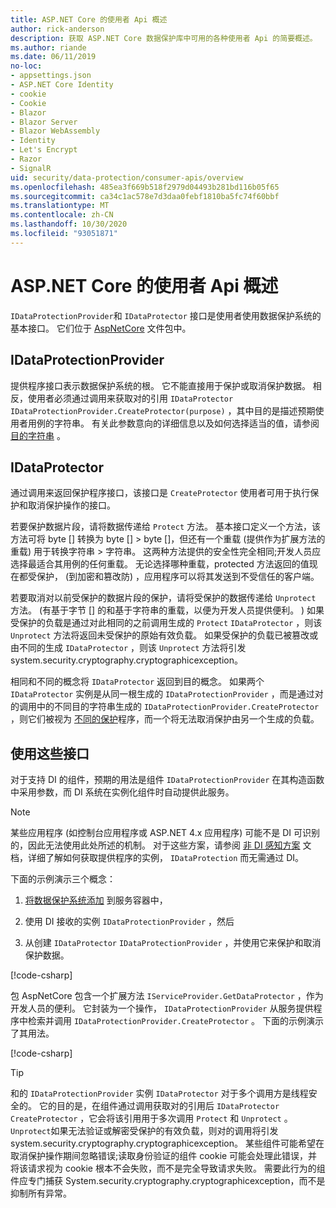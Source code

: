 ```yaml
---
title: ASP.NET Core 的使用者 Api 概述
author: rick-anderson
description: 获取 ASP.NET Core 数据保护库中可用的各种使用者 Api 的简要概述。
ms.author: riande
ms.date: 06/11/2019
no-loc:
- appsettings.json
- ASP.NET Core Identity
- cookie
- Cookie
- Blazor
- Blazor Server
- Blazor WebAssembly
- Identity
- Let's Encrypt
- Razor
- SignalR
uid: security/data-protection/consumer-apis/overview
ms.openlocfilehash: 485ea3f669b518f2979d04493b281bd116b05f65
ms.sourcegitcommit: ca34c1ac578e7d3daa0febf1810ba5fc74f60bbf
ms.translationtype: MT
ms.contentlocale: zh-CN
ms.lasthandoff: 10/30/2020
ms.locfileid: "93051871"
---
```

# <a name="consumer-apis-overview-for-aspnet-core"></a>ASP.NET Core 的使用者 Api 概述

`IDataProtectionProvider`和 `IDataProtector` 接口是使用者使用数据保护系统的基本接口。 它们位于 [AspNetCore](https://www.nuget.org/packages/Microsoft.AspNetCore.DataProtection.Abstractions/) 文件包中。

## <a name="idataprotectionprovider"></a>IDataProtectionProvider

提供程序接口表示数据保护系统的根。 它不能直接用于保护或取消保护数据。 相反，使用者必须通过调用来获取对的引用 `IDataProtector` `IDataProtectionProvider.CreateProtector(purpose)` ，其中目的是描述预期使用者用例的字符串。 有关此参数意向的详细信息以及如何选择适当的值，请参阅 [目的字符串](xref:security/data-protection/consumer-apis/purpose-strings) 。

## <a name="idataprotector"></a>IDataProtector

通过调用来返回保护程序接口，该接口是 `CreateProtector` 使用者可用于执行保护和取消保护操作的接口。

若要保护数据片段，请将数据传递给 `Protect` 方法。 基本接口定义一个方法，该方法可将 byte [] 转换为 byte [] > byte []，但还有一个重载 (提供作为扩展方法的重载) 用于转换字符串 > 字符串。 这两种方法提供的安全性完全相同;开发人员应选择最适合其用例的任何重载。 无论选择哪种重载，protected 方法返回的值现在都受保护， (到加密和篡改防) ，应用程序可以将其发送到不受信任的客户端。

若要取消对以前受保护的数据片段的保护，请将受保护的数据传递给 `Unprotect` 方法。  (有基于字节 [] 的和基于字符串的重载，以便为开发人员提供便利。 ) 如果受保护的负载是通过对此相同的之前调用生成的 `Protect` `IDataProtector` ，则该 `Unprotect` 方法将返回未受保护的原始有效负载。 如果受保护的负载已被篡改或由不同的生成 `IDataProtector` ，则该 `Unprotect` 方法将引发 system.security.cryptography.cryptographicexception。

相同和不同的概念将 `IDataProtector` 返回到目的概念。 如果两个 `IDataProtector` 实例是从同一根生成的 `IDataProtectionProvider` ，而是通过对的调用中的不同目的字符串生成的 `IDataProtectionProvider.CreateProtector` ，则它们被视为 [不同的保护](xref:security/data-protection/consumer-apis/purpose-strings)程序，而一个将无法取消保护由另一个生成的负载。

## <a name="consuming-these-interfaces"></a>使用这些接口

对于支持 DI 的组件，预期的用法是组件 `IDataProtectionProvider` 在其构造函数中采用参数，而 DI 系统在实例化组件时自动提供此服务。

> [!NOTE]
> 某些应用程序 (如控制台应用程序或 ASP.NET 4.x 应用程序) 可能不是 DI 可识别的，因此无法使用此处所述的机制。 对于这些方案，请参阅 [非 DI 感知方案](xref:security/data-protection/configuration/non-di-scenarios) 文档，详细了解如何获取提供程序的实例， `IDataProtection` 而无需通过 DI。

下面的示例演示三个概念：

1. [将数据保护系统添加](xref:security/data-protection/configuration/overview) 到服务容器中，

2. 使用 DI 接收的实例 `IDataProtectionProvider` ，然后

3. 从创建 `IDataProtector` `IDataProtectionProvider` ，并使用它来保护和取消保护数据。

[!code-csharp[](../using-data-protection/samples/protectunprotect.cs?highlight=26,34,35,36,37,38,39,40)]

包 AspNetCore 包含一个扩展方法 `IServiceProvider.GetDataProtector` ，作为开发人员的便利。 它封装为一个操作， `IDataProtectionProvider` 从服务提供程序中检索并调用 `IDataProtectionProvider.CreateProtector` 。 下面的示例演示了其用法。

[!code-csharp[](./overview/samples/getdataprotector.cs?highlight=15)]

>[!TIP]
> 和的 `IDataProtectionProvider` 实例 `IDataProtector` 对于多个调用方是线程安全的。 它的目的是，在组件通过调用获取对的引用后 `IDataProtector` `CreateProtector` ，它会将该引用用于多次调用 `Protect` 和 `Unprotect` 。 `Unprotect`如果无法验证或解密受保护的有效负载，则对的调用将引发 system.security.cryptography.cryptographicexception。 某些组件可能希望在取消保护操作期间忽略错误;读取身份验证的组件 cookie 可能会处理此错误，并将该请求视为 cookie 根本不会失败，而不是完全导致请求失败。 需要此行为的组件应专门捕获 System.security.cryptography.cryptographicexception，而不是抑制所有异常。
